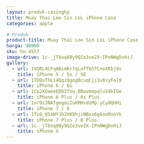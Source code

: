 ```yaml
---
layout: produk-casinghp
title: Muay Thai Lee Sin LoL iPhone Case
categories: apple

# Produk
product-title: Muay Thai Lee Sin LoL iPhone Case
harga: 90000
sku: hn-4557
image-drive: 1c-_jT6oq8By9QIe3veZX-IPnNWgDvHiJ
gallery:
  - url: 1VQRL4CFqABimKr7qLafT65TCnoXKbj8s
    title: iPhone 5 / 5s / SE
  - url: 1TDQuThLi4QgzQgogBcuqCjj3v8syFal9
    title: iPhone 6 / 6s
  - url: 1Cp2XUaeeEDDIfUu_B0avmapqluS9kIGe
    title: iPhone 6 Plus / 6s Plus
  - url: 1nrOsJNAfgegmiIuKMHvdzMp-yCy8QHHi
    title: iPhone 7 / 8
  - url: 1TiQ_QSXWYJb2XK9hjiNBxx6g6ooRnoYk
    title: iPhone 7 Plus / 8 Plus
  - url: 1c-_jT6oq8By9QIe3veZX-IPnNWgDvHiJ
    title: iPhone X
---
```

